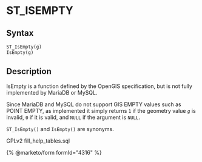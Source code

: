 # ST\_ISEMPTY

## Syntax

```sql
ST_IsEmpty(g)
IsEmpty(g)
```

## Description

IsEmpty is a function defined by the OpenGIS specification, but is not fully implemented by MariaDB or MySQL.

Since MariaDB and MySQL do not support GIS EMPTY values such as POINT EMPTY, as implemented it simply returns `1` if the geometry value _`g`_ is invalid, `0` if it is valid, and `NULL` if the argument is `NULL`.

`ST_IsEmpty()` and `IsEmpty()` are synonyms.

GPLv2 fill\_help\_tables.sql

{% @marketo/form formId="4316" %}
